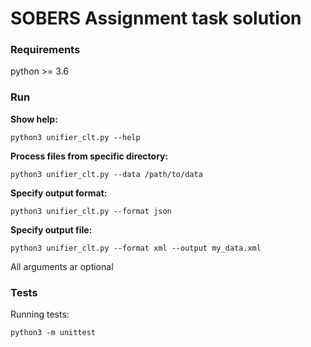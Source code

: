 # SOBERS Assignment task solution

### Requirements

python >= 3.6

### Run

**Show help:**

`python3 unifier_clt.py --help`

**Process files from specific directory:**

`python3 unifier_clt.py --data /path/to/data`


**Specify output format:**

`python3 unifier_clt.py --format json`

**Specify output file:**

`python3 unifier_clt.py --format xml --output my_data.xml`

All arguments ar optional

### Tests

Running tests:

`python3 -m unittest`